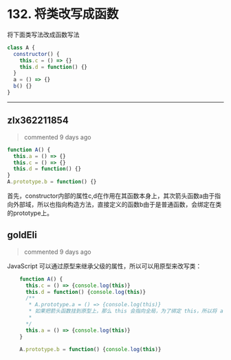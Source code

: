 
 # 132. 将类改写成函数 
 将下面类写法改成函数写法
```js
class A {
  constructor() {
    this.c = () => {}
    this.d = function() {}
  }
  a = () => {}
  b() {}
}
``` 
 ***
## zlx362211854 
 > commented 9 days ago 


```js
function A() {
  this.a = () => {}
  this.c = () => {}
  this.d = function() {}
}
A.prototype.b = function() {}

```
首先，constructor内部的属性c,d在作用在其函数本身上，其次箭头函数a由于指向外部域，所以也指向构造方法，直接定义的函数b由于是普通函数，会绑定在类的prototype上。
## goldEli 
 > commented 9 days ago 

JavaScript 可以通过原型来继承父级的属性，所以可以用原型来改写类：


```javascript
    function A() {
      this.c = () => {console.log(this)}
      this.d = function() {console.log(this)}
      /**
       * A.prototype.a = () => {console.log(this)} 
       * 如果把箭头函数挂到原型上，那么 this 会指向全局，为了绑定 this，所以将 a 方法写到函数内部
       * 
      */
      this.a = () => {console.log(this)}
    }
    
    A.prototype.b = function() {console.log(this)}
```